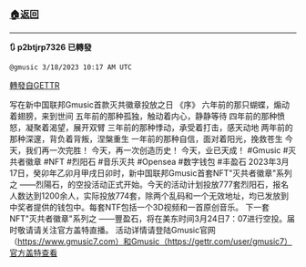 ###  [:house:返回](README.md)
---


**:arrows_clockwise: p2btjrp7326 已轉發**

`@gmusic 3/18/2023 10:17 AM UTC`

[轉發自GETTR](https://gettr.com/post/p2btjrp7326)

写在新中国联邦Gmusic首款灭共徽章投放之日
《序》
六年前的那只蝴蝶，煽动着翅膀，来到世间
五年前的那种孤独，触动着内心，静静等待
四年前的那种愤怒，凝聚着渴望，展开双臂
三年前的那种悸动，承受着打击，感天动地
两年前的那种深邃，背负着背叛，涅槃重生
一年前的那种自信，面对着阳光，挽救苍生
今天，我们再一次完胜！
今天，再一次创造历史！
今天，业已天成！
#Gmusic #灭共者徽章
#NFT #烈阳石 #音乐灭共
#Opensea #数字钱包
#丰盈石
2023年3月17日，癸卯年乙卯月甲戌日卯时，新中国联邦Gmusic首套NFT"灭共者徽章"系列之 ——烈陽石，的空投活动正式开始。今天的活动计划投放777套烈阳石，报名人数达到1200余人，实际投放774套，除两个乱码和一个无效地址，均已发放到中奖者提供的钱包中。每套NTF包括一个3D视频和一首原创音乐。
下一套NFT"灭共者徽章"系列之 ——豐盈石，将在美东时间3月24日7：07进行空投。届时敬请请关注官方盖特直播。
活动详情请登陆Gmusic官网（https://www.gmusic7.com）和Gmusic（https://gettr.com/user/gmusic7）官方盖特查看

